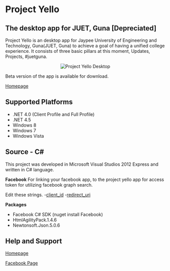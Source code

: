 Project Yello
==============
The desktop app for JUET, Guna [Depreciated]
--------------

Project Yello is an desktop app for Jaypee University of Engineering and Technology, Guna(JUET, Guna) to achieve a goal of having a unified college experience. 
It consists of three basic pillars at this moment, Updates, Projects, #juetguna. 

<p align="center">
  <img src="http://3.bp.blogspot.com/-YCX7BlIA3UM/Ud0hNYsAMUI/AAAAAAAABwA/-vgrKJl6cFA/s1600/hero2.png" alt="Project Yello Desktop"/>
</p>

Beta version of the app is available for download.

[Homepage](http://projectyello.blogspot.in/)


Supported Platforms
--------------
* .NET 4.0 (Client Profile and Full Profile)
* .NET 4.5
* Windows 8
* Windows 7
* Windows Vista

Source - C#
--------------
This project was developed in Microsoft Visual Studios 2012 Express and written in C# language.


**Facebook**
For linking your facebook app, to the project yello app for access token for utilizing facebook graph search.

Edit these strings.
 -[client_id](https://github.com/yashrajsingh/ProjectYello-Desktop/blob/master/ProjectYello/facebook.cs#L23)
 -[redirect_uri](https://github.com/yashrajsingh/ProjectYello-Desktop/blob/master/ProjectYello/facebook.cs#L24)


**Packages**
 - Facebook C# SDK (nuget install Facebook)
 - HtmlAgilityPack.1.4.6
 - Newtonsoft.Json.5.0.6


Help and Support
--------------
[Homepage](http://projectyello.blogspot.in/)

[Facebook Page](https://www.facebook.com/ProjectYello)
